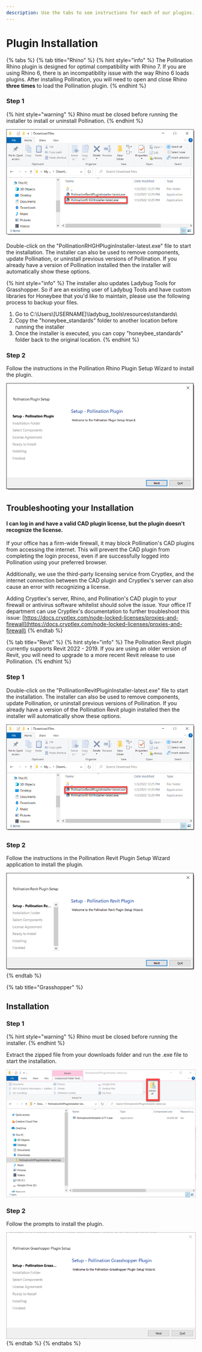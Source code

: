 ```yaml
---
description: Use the tabs to see instructions for each of our plugins.
---
```


# Plugin Installation

{% tabs %}
{% tab title="Rhino" %}
{% hint style="info" %}
The Pollination Rhino plugin is designed for optimal compatibility with Rhino 7. If you are using Rhino 6, there is an incompatibility issue with the way Rhino 6 loads plugins. After installing Pollination, you will need to open and close Rhino **three times** to load the Pollination plugin.
{% endhint %}



### Step 1

{% hint style="warning" %}
Rhino must be closed before running the installer to install or uninstall Pollination.
{% endhint %}



![](<../.gitbook/assets/image (150) (1) (1) (1).png>)

Double-click on the "PollinationRHGHPluginInstaller-latest.exe" file to start the installation. The installer can also be used to remove components, update Pollination, or uninstall previous versions of Pollination. If you already have a version of Pollination installed then the installer will automatically show these options.

{% hint style="info" %}
The installer also updates Ladybug Tools for Grasshopper. So if are an existing user of Ladybug Tools and have custom libraries for Honeybee that you'd like to maintain, please use the following process to backup your files.

1. Go to C:\Users\\\[USERNAME]\ladybug\_tools\resources\standards\\
2. Copy the "honeybee\_standards" folder to another location before running the installer
3. Once the installer is executed, you can copy "honeybee\_standards" folder back to the original location.
{% endhint %}

###

### Step 2

Follow the instructions in the Pollination Rhino Plugin Setup Wizard to install the plugin.

![](<../.gitbook/assets/image (149) (1) (1).png>)

## Troubleshooting your Installation

####

#### I can log in and have a valid CAD plugin license, but the plugin doesn't recognize the license.&#x20;

If your office has a firm-wide firewall, it may block Pollination's CAD plugins from accessing the internet. This will prevent the CAD plugin from completing the login process, even if are successfully logged into Pollination using your preferred browser.&#x20;

Additionally, we use the third-party licensing service from Cryptlex, and the internet connection between the CAD plugin and Cryptlex's server can also cause an error with recognizing a license.&#x20;

Adding Cryptlex's server, Rhino, and Pollination's CAD plugin to your firewall or antivirus software whitelist should solve the issue. Your office IT department can use Cryptlex's documentation to further troubleshoot this issue: [https://docs.cryptlex.com/node-locked-licenses/proxies-and-firewall](https://docs.cryptlex.com/node-locked-licenses/proxies-and-firewall)
{% endtab %}

{% tab title="Revit" %}
{% hint style="info" %}
The Pollination Revit plugin currently supports Revit 2022 - 2019. If you are using an older version of Revit, you will need to upgrade to a more recent Revit release to use Pollination.
{% endhint %}

### Step 1

Double-click on the "PollinationRevitPluginInstaller-latest.exe" file to start the installation. The installer can also be used to remove components, update Pollination, or uninstall previous versions of Pollination. If you already have a version of the Pollination Revit plugin installed then the installer will automatically show these options.

![](<../.gitbook/assets/image (148) (1) (1).png>)

### Step 2

Follow the instructions in the Pollination Revit Plugin Setup Wizard application to install the plugin.

![](<../.gitbook/assets/image (152) (1) (1).png>)
{% endtab %}

{% tab title="Grasshopper" %}
## Installation

### Step 1

{% hint style="warning" %}
Rhino must be closed before running the installer.
{% endhint %}

Extract the zipped file from your downloads folder and run the .exe file to start the installation.

![](<../.gitbook/assets/image (40).png>)

### Step 2

Follow the prompts to install the plugin.

![](<../.gitbook/assets/image (35).png>)
{% endtab %}
{% endtabs %}
